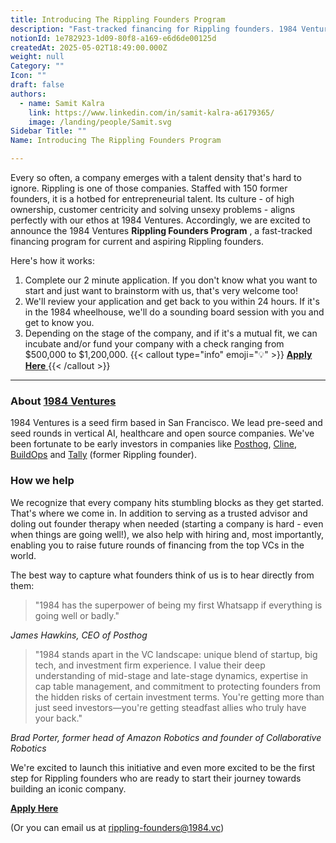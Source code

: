 ```yaml
---
title: Introducing The Rippling Founders Program
description: "Fast-tracked financing for Rippling founders. 1984 Ventures offers checks from $500,000 to $1,200,000 for current and aspiring Rippling entrepreneurs."
notionId: 1e782923-1d09-80f8-a169-e6d6de00125d
createdAt: 2025-05-02T18:49:00.000Z
weight: null
Category: ""
Icon: ""
draft: false
authors:
  - name: Samit Kalra
    link: https://www.linkedin.com/in/samit-kalra-a6179365/
    image: /landing/people/Samit.svg
Sidebar Title: ""
Name: Introducing The Rippling Founders Program

---
```




Every so often, a company emerges with a talent density that's hard to ignore. Rippling is one of those companies. Staffed with 150 former founders, it is a hotbed for entrepreneurial talent. Its culture - of high ownership, customer centricity and solving unsexy problems - aligns perfectly with our ethos at 1984 Ventures. Accordingly, we are excited to announce the 1984 Ventures  **Rippling Founders Program** , a fast-tracked financing program for current and aspiring Rippling founders.

Here's how it works:

1. Complete our 2 minute application. If you don't know what you want to start and just want to brainstorm with us, that's very welcome too!
1. We'll review your application and get back to you within 24 hours. If it's in the 1984 wheelhouse, we'll do a sounding board session with you and get to know you.
1. Depending on the stage of the company, and if it's a mutual fit, we can incubate and/or fund your company with a check ranging from $500,000 to $1,200,000.
{{< callout type="info" emoji="💡" >}}
[ **Apply Here** ](https://1984ventures.typeform.com/to/L753qR7y)
{{< /callout >}}


---


###  **About** [ **1984 Ventures** ](http://1984.vc/)


1984 Ventures is a seed firm based in San Francisco. We lead pre-seed and seed rounds in vertical AI, healthcare and open source companies. We've been fortunate to be early investors in companies like [Posthog](https://posthog.com/), [Cline](https://cline.bot/), [BuildOps](https://buildops.com/) and [Tally](https://www.tallyhq.com/) (former Rippling founder).

###  **How we help** 


We recognize that every company hits stumbling blocks as they get started. That's where we come in. In addition to serving as a trusted advisor and doling out founder therapy when needed (starting a company is hard - even when things are going well!), we also help with hiring and, most importantly, enabling you to raise future rounds of financing from the top VCs in the world.

The best way to capture what founders think of us is to hear directly from them:

> "1984 has the superpower of being my first Whatsapp if everything is going well or badly."


 *James Hawkins, CEO of Posthog* 

> "1984 stands apart in the VC landscape: unique blend of startup, big tech, and investment firm experience. I value their deep understanding of mid-stage and late-stage dynamics, expertise in cap table management, and commitment to protecting founders from the hidden risks of certain investment terms. You're getting more than just seed investors—you're getting steadfast allies who truly have your back."


 *Brad Porter, former head of Amazon Robotics and founder of Collaborative Robotics* 

We're excited to launch this initiative and even more excited to be the first step for Rippling founders who are ready to start their journey towards building an iconic company.

[ **Apply Here** ](https://1984ventures.typeform.com/to/L753qR7y)

(Or you can email us at rippling-founders@1984.vc)
